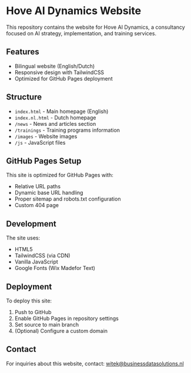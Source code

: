 # Hove AI Dynamics Website

This repository contains the website for Hove AI Dynamics, a consultancy focused on AI strategy, implementation, and training services.

## Features

- Bilingual website (English/Dutch)
- Responsive design with TailwindCSS
- Optimized for GitHub Pages deployment

## Structure

- `index.html` - Main homepage (English)
- `index.nl.html` - Dutch homepage
- `/news` - News and articles section
- `/trainings` - Training programs information
- `/images` - Website images
- `/js` - JavaScript files

## GitHub Pages Setup

This site is optimized for GitHub Pages with:

- Relative URL paths
- Dynamic base URL handling
- Proper sitemap and robots.txt configuration
- Custom 404 page

## Development

The site uses:

- HTML5
- TailwindCSS (via CDN)
- Vanilla JavaScript
- Google Fonts (Wix Madefor Text)

## Deployment

To deploy this site:

1. Push to GitHub
2. Enable GitHub Pages in repository settings
3. Set source to main branch
4. (Optional) Configure a custom domain

## Contact

For inquiries about this website, contact:
witek@businessdatasolutions.nl